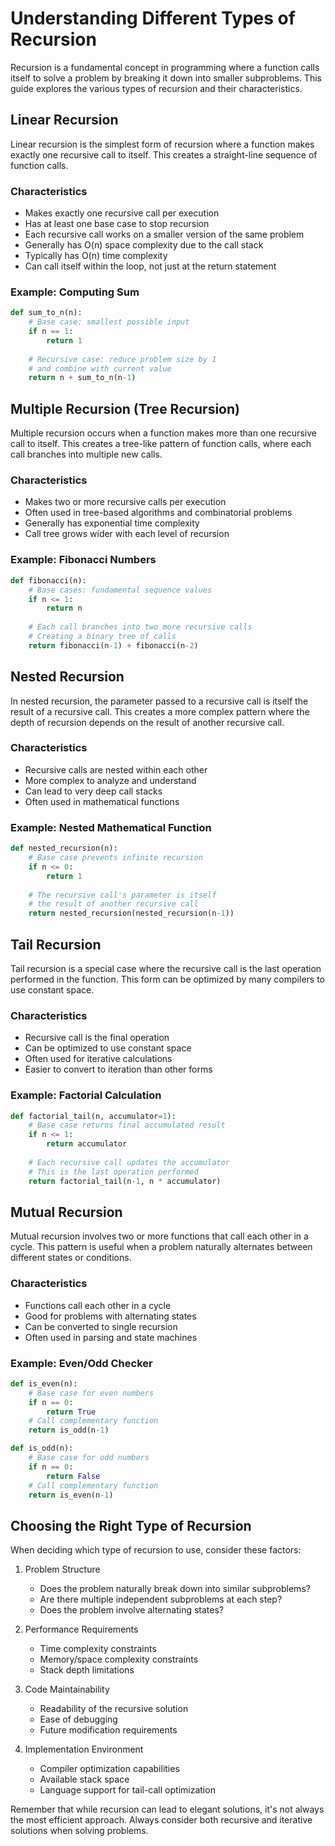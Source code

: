 # Understanding Different Types of Recursion

Recursion is a fundamental concept in programming where a function calls itself to solve a problem by breaking it down into smaller subproblems. This guide explores the various types of recursion and their characteristics.

## Linear Recursion

Linear recursion is the simplest form of recursion where a function makes exactly one recursive call to itself. This creates a straight-line sequence of function calls.

### Characteristics
- Makes exactly one recursive call per execution
- Has at least one base case to stop recursion
- Each recursive call works on a smaller version of the same problem
- Generally has O(n) space complexity due to the call stack
- Typically has O(n) time complexity
- Can call itself within the loop, not just at the return statement

### Example: Computing Sum
```python
def sum_to_n(n):
    # Base case: smallest possible input
    if n == 1:
        return 1
    
    # Recursive case: reduce problem size by 1
    # and combine with current value
    return n + sum_to_n(n-1)
```

## Multiple Recursion (Tree Recursion)

Multiple recursion occurs when a function makes more than one recursive call to itself. This creates a tree-like pattern of function calls, where each call branches into multiple new calls.

### Characteristics
- Makes two or more recursive calls per execution
- Often used in tree-based algorithms and combinatorial problems
- Generally has exponential time complexity
- Call tree grows wider with each level of recursion

### Example: Fibonacci Numbers
```python
def fibonacci(n):
    # Base cases: fundamental sequence values
    if n <= 1:
        return n
    
    # Each call branches into two more recursive calls
    # Creating a binary tree of calls
    return fibonacci(n-1) + fibonacci(n-2)
```

## Nested Recursion

In nested recursion, the parameter passed to a recursive call is itself the result of a recursive call. This creates a more complex pattern where the depth of recursion depends on the result of another recursive call.

### Characteristics
- Recursive calls are nested within each other
- More complex to analyze and understand
- Can lead to very deep call stacks
- Often used in mathematical functions

### Example: Nested Mathematical Function
```python
def nested_recursion(n):
    # Base case prevents infinite recursion
    if n <= 0:
        return 1
    
    # The recursive call's parameter is itself
    # the result of another recursive call
    return nested_recursion(nested_recursion(n-1))
```

## Tail Recursion

Tail recursion is a special case where the recursive call is the last operation performed in the function. This form can be optimized by many compilers to use constant space.

### Characteristics
- Recursive call is the final operation
- Can be optimized to use constant space
- Often used for iterative calculations
- Easier to convert to iteration than other forms

### Example: Factorial Calculation
```python
def factorial_tail(n, accumulator=1):
    # Base case returns final accumulated result
    if n <= 1:
        return accumulator
    
    # Each recursive call updates the accumulator
    # This is the last operation performed
    return factorial_tail(n-1, n * accumulator)
```

## Mutual Recursion

Mutual recursion involves two or more functions that call each other in a cycle. This pattern is useful when a problem naturally alternates between different states or conditions.

### Characteristics
- Functions call each other in a cycle
- Good for problems with alternating states
- Can be converted to single recursion
- Often used in parsing and state machines

### Example: Even/Odd Checker
```python
def is_even(n):
    # Base case for even numbers
    if n == 0:
        return True
    # Call complementary function
    return is_odd(n-1)

def is_odd(n):
    # Base case for odd numbers
    if n == 0:
        return False
    # Call complementary function
    return is_even(n-1)
```

## Choosing the Right Type of Recursion

When deciding which type of recursion to use, consider these factors:

1. Problem Structure
   - Does the problem naturally break down into similar subproblems?
   - Are there multiple independent subproblems at each step?
   - Does the problem involve alternating states?

2. Performance Requirements
   - Time complexity constraints
   - Memory/space complexity constraints
   - Stack depth limitations

3. Code Maintainability
   - Readability of the recursive solution
   - Ease of debugging
   - Future modification requirements

4. Implementation Environment
   - Compiler optimization capabilities
   - Available stack space
   - Language support for tail-call optimization

Remember that while recursion can lead to elegant solutions, it's not always the most efficient approach. Always consider both recursive and iterative solutions when solving problems.